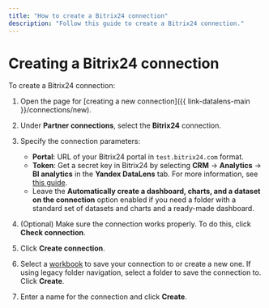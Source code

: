 ```yaml
---
title: "How to create a Bitrix24 connection"
description: "Follow this guide to create a Bitrix24 connection."
---
```


# Creating a Bitrix24 connection

To create a Bitrix24 connection:

1. Open the page for [creating a new connection]({{ link-datalens-main }}/connections/new).
1. Under **Partner connections**, select the **Bitrix24** connection.
1. Specify the connection parameters:

   * **Portal**: URL of your Bitrix24 portal in `test.bitrix24.com` format.
   * **Token**: Get a secret key in Bitrix24 by selecting **CRM** → **Analytics** → **BI analytics** in the **Yandex DataLens** tab. For more information, see [this guide](https://helpdesk.bitrix24.ru/open/17402692).
   * Leave the **Automatically create a dashboard, charts, and a dataset on the connection** option enabled if you need a folder with a standard set of datasets and charts and a ready-made dashboard.

1. (Optional) Make sure the connection works properly. To do this, click **Check connection**.
1. Click **Create connection**.
1. Select a [workbook](../../workbooks-collections/index.md) to save your connection to or create a new one. If using legacy folder navigation, select a folder to save the connection to. Click **Create**.
1. Enter a name for the connection and click **Create**.